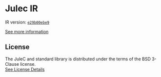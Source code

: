 # Julec IR

IR version: [`e29b00ebe9`](https://github.com/julelang/jule/tree/e29b00ebe9f55154a143836debc25cb05ebcac7b)

[See more information](https://manual.jule.dev/getting-started/install-from-source/compile-from-ir.html)

## License

The JuleC and standard library is distributed under the terms of the BSD 3-Clause license. \
[See License Details](./LICENSE)
